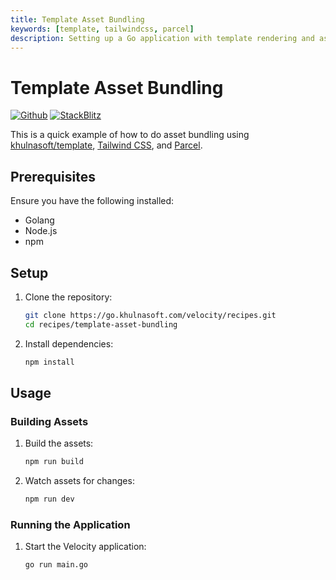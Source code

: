 ```yaml
---
title: Template Asset Bundling
keywords: [template, tailwindcss, parcel]
description: Setting up a Go application with template rendering and asset bundling.
---
```


# Template Asset Bundling

[![Github](https://img.shields.io/static/v1?label=&message=Github&color=2ea44f&style=for-the-badge&logo=github)](https://go.khulnasoft.com/velocity/recipes/tree/master/template-asset-bundling) [![StackBlitz](https://img.shields.io/static/v1?label=&message=StackBlitz&color=2ea44f&style=for-the-badge&logo=StackBlitz)](https://stackblitz.com/github/khulnasoft/recipes/tree/master/template-asset-bundling)

This is a quick example of how to do asset bundling using [khulnasoft/template](https://github.com/khulnasoft/template), [Tailwind CSS](https://tailwindcss.com), and [Parcel](https://parceljs.org).

## Prerequisites

Ensure you have the following installed:

- Golang
- Node.js
- npm

## Setup

1. Clone the repository:
    ```sh
    git clone https://go.khulnasoft.com/velocity/recipes.git
    cd recipes/template-asset-bundling
    ```

2. Install dependencies:
    ```sh
    npm install
    ```

## Usage

### Building Assets

1. Build the assets:
    ```sh
    npm run build
    ```

2. Watch assets for changes:
    ```sh
    npm run dev
    ```

### Running the Application

1. Start the Velocity application:
    ```sh
    go run main.go
    ```
